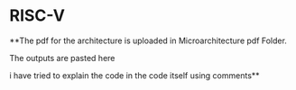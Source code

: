 # RISC-V

**The pdf for the architecture is uploaded in Microarchitecture pdf Folder.

The outputs are pasted here 

i have tried to explain the code in the code itself using comments**

